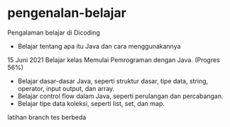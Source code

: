 # pengenalan-belajar
Pengalaman belajar di Dicoding

* Belajar tentang apa itu Java dan cara menggunakannya

15 Juni 2021
Belajar kelas Memulai Pemrograman dengan Java. (Progres 56%)
* Belajar dasar-dasar Java, seperti struktur dasar, tipe data, string, operator, input output, dan array.
* Belajar control flow dalam Java, seperti perulangan dan percabangan.
* Belajar tipe data koleksi, seperti list, set, dan map.

latihan branch
 tes berbeda
